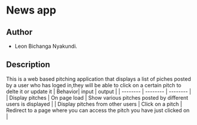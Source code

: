 # News app

## Author

* Leon Bichanga Nyakundi.

## Description

This is a web based pitching application that displays a list of piches posted by a user who has loged in,they will be able to click on a certain pitch to delte it  or update it
| Behavior| input | output |
| -------- | -------- | -------- |
| Display pitches   | On page load | Show various pitches posted by different users is displayed |
| Display pitches from other users | Click on a pitch  | Redirect to a page where you can access the pitch you have just clicked on |
